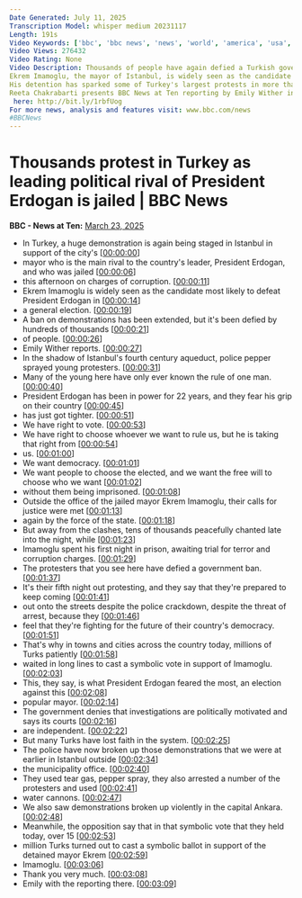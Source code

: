 ```yaml
---
Date Generated: July 11, 2025
Transcription Model: whisper medium 20231117
Length: 191s
Video Keywords: ['bbc', 'bbc news', 'news', 'world', 'america', 'usa', 'india news', 'Turks', 'ballot', 'Turkish', 'thousands', 'protest', 'protesters', 'demonstrate', 'ban', 'police', 'rival', 'Erdogan', 'President', 'election', 'vote', 'jailed', 'Ekrem', 'Imamoglu', 'mayor', 'Istanbul', 'candidate', 'corruption', 'bribery', 'allegations', 'claims', 'trumped', 'up', 'charges', 'arrest', 'jail', 'detained', 'prison', 'imprisoned', 'custody', 'remand', 'politically', 'motivated', 'authoritarian', 'Republican', 'People’s', 'Party', 'CHP', 'Ankara', 'instability', 'riot', 'water', 'arrests', 'court', 'charged', 'opposition', 'democracy', 'threat', 'risk', 'danger', 'breaking', 'us', 'Trump', 'use']
Video Views: 276432
Video Rating: None
Video Description: Thousands of people have again defied a Turkish government ban on protests and taken to the streets after the leading rival to President Recep Tayyip Erdogan was charged with corruption and jailed.
Ekrem Imamoglu, the mayor of Istanbul, is widely seen as the candidate most likely to defeat President Erdogan in a general election.  He has denied the allegations and said they are politically motivated. "I will never bow," he wrote on X before he was remanded in custody.
His detention has sparked some of Turkey's largest protests in more than a decade. Erdogan has condemned the demonstrations and accused the opposition Republican People’s Party (CHP) of trying to "disturb the peace and polarise our people".
Reeta Chakrabarti presents BBC News at Ten reporting by Emily Wither in Istanbul.
 here: http://bit.ly/1rbfUog
For more news, analysis and features visit: www.bbc.com/news 
#BBCNews
---
```


# Thousands  protest in Turkey as leading political rival of President Erdogan is jailed | BBC News
**BBC - News at Ten:** [March 23, 2025](https://www.youtube.com/watch?v=Bmqj3RA3wSM)
*  In Turkey, a huge demonstration is again being staged in Istanbul in support of the city's [[00:00:00](https://www.youtube.com/watch?v=Bmqj3RA3wSM&t=0.0s)]
*  mayor who is the main rival to the country's leader, President Erdogan, and who was jailed [[00:00:06](https://www.youtube.com/watch?v=Bmqj3RA3wSM&t=6.28s)]
*  this afternoon on charges of corruption. [[00:00:11](https://www.youtube.com/watch?v=Bmqj3RA3wSM&t=11.200000000000001s)]
*  Ekrem Imamoglu is widely seen as the candidate most likely to defeat President Erdogan in [[00:00:14](https://www.youtube.com/watch?v=Bmqj3RA3wSM&t=14.280000000000001s)]
*  a general election. [[00:00:19](https://www.youtube.com/watch?v=Bmqj3RA3wSM&t=19.8s)]
*  A ban on demonstrations has been extended, but it's been defied by hundreds of thousands [[00:00:21](https://www.youtube.com/watch?v=Bmqj3RA3wSM&t=21.400000000000002s)]
*  of people. [[00:00:26](https://www.youtube.com/watch?v=Bmqj3RA3wSM&t=26.560000000000002s)]
*  Emily Wither reports. [[00:00:27](https://www.youtube.com/watch?v=Bmqj3RA3wSM&t=27.56s)]
*  In the shadow of Istanbul's fourth century aqueduct, police pepper sprayed young protesters. [[00:00:31](https://www.youtube.com/watch?v=Bmqj3RA3wSM&t=31.4s)]
*  Many of the young here have only ever known the rule of one man. [[00:00:40](https://www.youtube.com/watch?v=Bmqj3RA3wSM&t=40.4s)]
*  President Erdogan has been in power for 22 years, and they fear his grip on their country [[00:00:45](https://www.youtube.com/watch?v=Bmqj3RA3wSM&t=45.2s)]
*  has just got tighter. [[00:00:51](https://www.youtube.com/watch?v=Bmqj3RA3wSM&t=51.44s)]
*  We have right to vote. [[00:00:53](https://www.youtube.com/watch?v=Bmqj3RA3wSM&t=53.6s)]
*  We have right to choose whoever we want to rule us, but he is taking that right from [[00:00:54](https://www.youtube.com/watch?v=Bmqj3RA3wSM&t=54.6s)]
*  us. [[00:01:00](https://www.youtube.com/watch?v=Bmqj3RA3wSM&t=60.6s)]
*  We want democracy. [[00:01:01](https://www.youtube.com/watch?v=Bmqj3RA3wSM&t=61.6s)]
*  We want people to choose the elected, and we want the free will to choose who we want [[00:01:02](https://www.youtube.com/watch?v=Bmqj3RA3wSM&t=62.6s)]
*  without them being imprisoned. [[00:01:08](https://www.youtube.com/watch?v=Bmqj3RA3wSM&t=68.4s)]
*  Outside the office of the jailed mayor Ekrem Imamoglu, their calls for justice were met [[00:01:13](https://www.youtube.com/watch?v=Bmqj3RA3wSM&t=73.6s)]
*  again by the force of the state. [[00:01:18](https://www.youtube.com/watch?v=Bmqj3RA3wSM&t=78.6s)]
*  But away from the clashes, tens of thousands peacefully chanted late into the night, while [[00:01:23](https://www.youtube.com/watch?v=Bmqj3RA3wSM&t=83.6s)]
*  Imamoglu spent his first night in prison, awaiting trial for terror and corruption charges. [[00:01:29](https://www.youtube.com/watch?v=Bmqj3RA3wSM&t=89.6s)]
*  The protesters that you see here have defied a government ban. [[00:01:37](https://www.youtube.com/watch?v=Bmqj3RA3wSM&t=97.6s)]
*  It's their fifth night out protesting, and they say that they're prepared to keep coming [[00:01:41](https://www.youtube.com/watch?v=Bmqj3RA3wSM&t=101.6s)]
*  out onto the streets despite the police crackdown, despite the threat of arrest, because they [[00:01:46](https://www.youtube.com/watch?v=Bmqj3RA3wSM&t=106.6s)]
*  feel that they're fighting for the future of their country's democracy. [[00:01:51](https://www.youtube.com/watch?v=Bmqj3RA3wSM&t=111.6s)]
*  That's why in towns and cities across the country today, millions of Turks patiently [[00:01:58](https://www.youtube.com/watch?v=Bmqj3RA3wSM&t=118.6s)]
*  waited in long lines to cast a symbolic vote in support of Imamoglu. [[00:02:03](https://www.youtube.com/watch?v=Bmqj3RA3wSM&t=123.6s)]
*  This, they say, is what President Erdogan feared the most, an election against this [[00:02:08](https://www.youtube.com/watch?v=Bmqj3RA3wSM&t=128.6s)]
*  popular mayor. [[00:02:14](https://www.youtube.com/watch?v=Bmqj3RA3wSM&t=134.6s)]
*  The government denies that investigations are politically motivated and says its courts [[00:02:16](https://www.youtube.com/watch?v=Bmqj3RA3wSM&t=136.6s)]
*  are independent. [[00:02:22](https://www.youtube.com/watch?v=Bmqj3RA3wSM&t=142.6s)]
*  But many Turks have lost faith in the system. [[00:02:25](https://www.youtube.com/watch?v=Bmqj3RA3wSM&t=145.6s)]
*  The police have now broken up those demonstrations that we were at earlier in Istanbul outside [[00:02:34](https://www.youtube.com/watch?v=Bmqj3RA3wSM&t=154.6s)]
*  the municipality office. [[00:02:40](https://www.youtube.com/watch?v=Bmqj3RA3wSM&t=160.6s)]
*  They used tear gas, pepper spray, they also arrested a number of the protesters and used [[00:02:41](https://www.youtube.com/watch?v=Bmqj3RA3wSM&t=161.6s)]
*  water cannons. [[00:02:47](https://www.youtube.com/watch?v=Bmqj3RA3wSM&t=167.6s)]
*  We also saw demonstrations broken up violently in the capital Ankara. [[00:02:48](https://www.youtube.com/watch?v=Bmqj3RA3wSM&t=168.6s)]
*  Meanwhile, the opposition say that in that symbolic vote that they held today, over 15 [[00:02:53](https://www.youtube.com/watch?v=Bmqj3RA3wSM&t=173.6s)]
*  million Turks turned out to cast a symbolic ballot in support of the detained mayor Ekrem [[00:02:59](https://www.youtube.com/watch?v=Bmqj3RA3wSM&t=179.6s)]
*  Imamoglu. [[00:03:06](https://www.youtube.com/watch?v=Bmqj3RA3wSM&t=186.6s)]
*  Thank you very much. [[00:03:08](https://www.youtube.com/watch?v=Bmqj3RA3wSM&t=188.6s)]
*  Emily with the reporting there. [[00:03:09](https://www.youtube.com/watch?v=Bmqj3RA3wSM&t=189.6s)]

